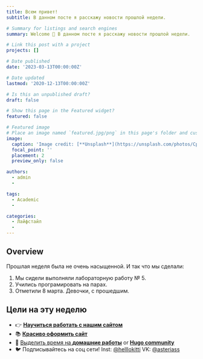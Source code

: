 ```yaml
---
title: Всем привет! 
subtitle: В данном посте я расскажу новости прошлой недели.

# Summary for listings and search engines
summary: Welcome 👋 В данном посте я расскажу новости прошлой недели.

# Link this post with a project
projects: []

# Date published
date: '2023-03-13T00:00:00Z'

# Date updated
lastmod: '2020-12-13T00:00:00Z'

# Is this an unpublished draft?
draft: false

# Show this page in the Featured widget?
featured: false

# Featured image
# Place an image named `featured.jpg/png` in this page's folder and customize its options here.
image:
  caption: 'Image credit: [**Unsplash**](https://unsplash.com/photos/CpkOjOcXdUY)'
  focal_point: ''
  placement: 2
  preview_only: false

authors:
  - admin
  - 

tags:
  - Academic
  - 

categories:
  - Лайфстайл
  - 
---
```


## Overview

Прошлая неделя была не очень насыщенной. И так что мы сделали:

1. Мы сидели выполняли лабораторную работу № 5. 
2. Учились програмировать на парах. 
3. Отметили 8 марта. Девочки, с прошедшим.


## Цели на эту неделю

- 👉 [**Научиться работать с нашим сайтом**](https://wowchemy.com/templates/)
- 📚 [**Красиво оформить сайт**](https://wowchemy.com/docs/)
- 💬 [Выделить время на **домашние работы**](https://discord.gg/z8wNYzb) or [**Hugo community**](https://discourse.gohugo.io)
- 🐦 Подписывайтесь на соц сети! Inst: [@helllokitti](https://instagram.com/helllokittti) VK: [@asteriass](https://vk.com/asteriass) 


